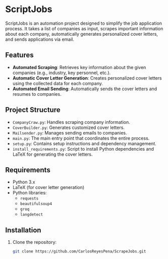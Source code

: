 # ScriptJobs

ScriptJobs is an automation project designed to simplify the job application process. It takes a list of companies as input, scrapes important information about each company, automatically generates personalized cover letters, and sends applications via email.

## Features

- **Automated Scraping**: Retrieves key information about the given companies (e.g., industry, key personnel, etc.).
- **Automatic Cover Letter Generation**: Creates personalized cover letters using the collected data for each company.
- **Automated Email Sending**: Automatically sends the cover letters and resumes to companies.

## Project Structure

- `CompanyCraw.py`: Handles scraping company information.
- `CoverBuilder.py`: Generates customized cover letters.
- `Mailsender.py`: Manages sending emails to companies.
- `main.py`: The main entry point that coordinates the entire process.
- `setup.py`: Contains setup instructions and dependency management.
- `install_requirements.py`: Script to install Python dependencies and LaTeX for generating the cover letters.

## Requirements

- Python 3.x
- LaTeX (for cover letter generation)
- Python libraries:
  - `requests`
  - `beautifulsoup4`
  - `groq`
  - `langdetect`

## Installation

1. Clone the repository:
   ```bash
   git clone https://github.com/CarlosReyesPena/ScrapeJobs.git
